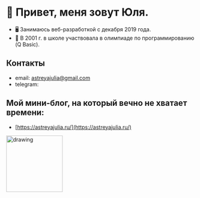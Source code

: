 # 👋 Привет, меня зовут Юля.
- 🖥️ Занимаюсь веб-разработкой с декабря 2019 года.
- 🧮 В 2001 г. в школе участвовала в олимпиаде по программированию (Q Basic).

<!---
AstreyaJulia/AstreyaJulia is a ✨ special ✨ repository because its `README.md` (this file) appears on your GitHub profile.
You can click the Preview link to take a look at your changes.
--->
## Контакты
* email: [astreyajulia@gmail.com](mailto:astreyajulia@gmail.com)
* telegram: 

## Мой мини-блог, на который вечно не хватает времени:
* [https://astreyajulia.ru/](https://astreyajulia.ru/)

<img src="https://habrastorage.org/r/w1560/storage3/b90/0bb/09d/b900bb09d77cbfe062946b13ce9bd3d1.png" alt="drawing" style="width:150px;"/>
